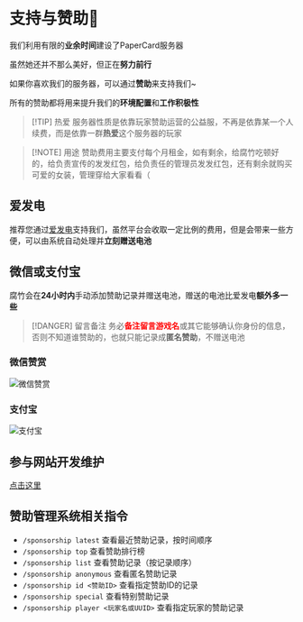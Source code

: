 # 支持与赞助💌

我们利用有限的**业余时间**建设了PaperCard服务器

虽然她还并不那么美好，但正在**努力前行**

如果你喜欢我们的服务器，可以通过**赞助**来支持我们~  

所有的赞助都将用来提升我们的**环境配置**和**工作积极性**

> [!TIP] 热爱
> 服务器性质是依靠玩家赞助运营的公益服，不再是依靠某一个人续费，而是依靠一群**热爱**这个服务器的玩家

> [!NOTE] 用途
> 赞助费用主要支付每个月租金，如有剩余，给腐竹吃顿好的，给负责宣传的发发红包，给负责任的管理员发发红包，还有剩余就购买可爱的女装，管理穿给大家看看（  

## 爱发电
推荐您通过[爱发电](./afdian)支持我们，虽然平台会收取一定比例的费用，但是会带来一些方便，可以由系统自动处理并**立刻赠送电池**


## 微信或支付宝

腐竹会在**24小时内**手动添加赞助记录并赠送电池，赠送的电池比爱发电**额外多一些**

> [!DANGER] 留言备注
> 务必<span style="color:red; font-weight:bold;">备注留言游戏名</span>或其它能够确认你身份的信息，否则不知道谁赞助的，也就只能记录成**匿名赞助**，不赠送电池

### 微信赞赏
![微信赞赏](/picture/wx.webp)

### 支付宝
![支付宝](/picture/zfb.webp)


## 参与网站开发维护
[点击这里](./docs)

## 赞助管理系统相关指令
- `/sponsorship latest` 查看最近赞助记录，按时间顺序  
- `/sponsorship top` 查看赞助排行榜  
- `/sponsorship list` 查看赞助记录（按记录顺序）  
- `/sponsorship anonymous` 查看匿名赞助记录  
- `/sponsorship id <赞助ID>` 查看指定赞助ID的记录  
- `/sponsorship special` 查看特别赞助记录  
- `/sponsorship player <玩家名或UUID>` 查看指定玩家的赞助记录
